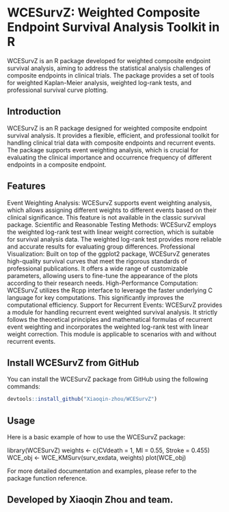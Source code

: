 # WCESurvZ: Weighted Composite Endpoint Survival Analysis Toolkit in R
WCESurvZ is an R package developed for weighted composite endpoint survival analysis, aiming to address the statistical analysis challenges of composite endpoints in clinical trials. The package provides a set of tools for weighted Kaplan-Meier analysis, weighted log-rank tests, and professional survival curve plotting.
## Introduction
WCESurvZ is an R package designed for weighted composite endpoint survival analysis. It provides a flexible, efficient, and professional toolkit for handling clinical trial data with composite endpoints and recurrent events. The package supports event weighting analysis, which is crucial for evaluating the clinical importance and occurrence frequency of different endpoints in a composite endpoint.
## Features
Event Weighting Analysis: WCESurvZ supports event weighting analysis, which allows assigning different weights to different events based on their clinical significance. This feature is not available in the classic survival package.
Scientific and Reasonable Testing Methods: WCESurvZ employs the weighted log-rank test with linear weight correction, which is suitable for survival analysis data. The weighted log-rank test provides more reliable and accurate results for evaluating group differences.
Professional Visualization: Built on top of the ggplot2 package, WCESurvZ generates high-quality survival curves that meet the rigorous standards of professional publications. It offers a wide range of customizable parameters, allowing users to fine-tune the appearance of the plots according to their research needs.
High-Performance Computation: WCESurvZ utilizes the Rcpp interface to leverage the faster underlying C language for key computations. This significantly improves the computational efficiency.
Support for Recurrent Events: WCESurvZ provides a module for handling recurrent event weighted survival analysis. It strictly follows the theoretical principles and mathematical formulas of recurrent event weighting and incorporates the weighted log-rank test with linear weight correction. This module is applicable to scenarios with and without recurrent events.

## Install WCESurvZ from GitHub
You can install the WCESurvZ package from GitHub using the following commands:
```R
devtools::install_github("Xiaoqin-zhou/WCESurvZ")
```

## Usage
Here is a basic example of how to use the WCESurvZ package:

library(WCESurvZ)
weights <- c(CVdeath = 1, MI = 0.55, Stroke = 0.455)
WCE_obj <- WCE_KMSurv(surv_exdata, weights)
plot(WCE_obj)

For more detailed documentation and examples, please refer to the package function reference.

## Developed by Xiaoqin Zhou and team.
